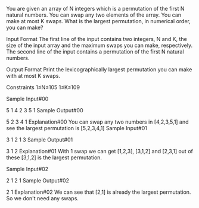 You are given an array of N integers which is a permutation of the first N natural numbers. You can swap any two elements of the array. You can make at most K swaps. What is the largest permutation, in numerical order, you can make?

Input Format 
The first line of the input contains two integers, N and K, the size of the input array and the maximum swaps you can make, respectively. The second line of the input contains a permutation of the first N natural numbers.

Output Format 
Print the lexicographically largest permutation you can make with at most K swaps.

Constraints 
1≤N≤105 
1≤K≤109

Sample Input#00

5 1
4 2 3 5 1
Sample Output#00

5 2 3 4 1
Explanation#00 
You can swap any two numbers in [4,2,3,5,1] and see the largest permutation is [5,2,3,4,1]
Sample Input#01

3 1
2 1 3
Sample Output#01

3 1 2
Explanation#01 
With 1 swap we can get [1,2,3], [3,1,2] and [2,3,1] out of these [3,1,2] is the largest permutation.

Sample Input#02

2 1
2 1
Sample Output#02

2 1
Explanation#02 
We can see that [2,1] is already the largest permutation. So we don't need any swaps.
